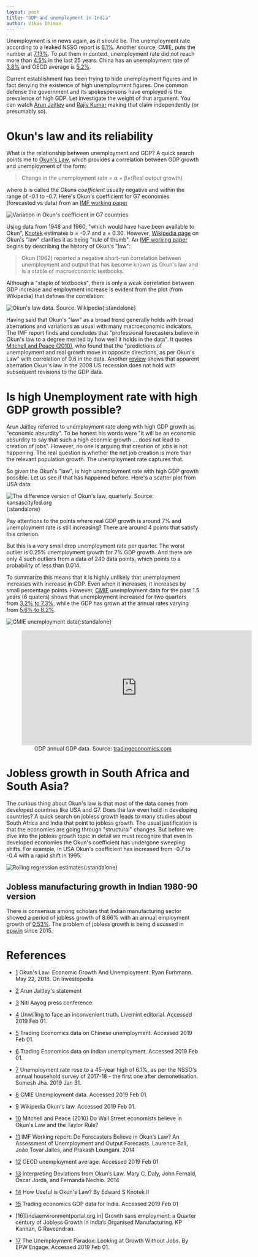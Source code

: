 ```yaml
---
layout: post
title: "GDP and unemployment in India"
author: Vikas Dhiman
---
```


Unemployment is in news again, as it should be. The unemployment rate according to a leaked NSSO report is [6.1%][bs2019Jan30nsso]. Another source, CMIE, puts the number at [7.13%][cmie2019Feb01].
To put them in context, unemployment rate did not reach more than
[4.5%][te2019ind] in the last 25 years. China has an unemployment rate of [3.8%][te2019china] and OECD average is [5.2%][oecdunemp].

Current establishment has been trying to hide unemployment figures and in fact
denying the existence of high unemployment figures. One common defense the
government and its spokespersons have employed is the prevalence of high GDP.
Let investigate the weight of that argument. You can watch [Arun
Jaitley][jaitley2019video] and [Rajiv Kumar][kumar2019video] making that claim
independently (or presumably so).

# Okun's law and its reliability

What is the relationship between unemployment and GDP? A quick search points me
to [Okun's Law][okuns2018May22okuns], which provides a correlation between GDP
growth and unemployment of the form:

> Change in the unemployment rate = α + β×(Real output growth)

where b is called the _Okuns coefficient_ usually negative and within the range
of -0.1 to -0.7. Here's Okun's coefficient for G7 economies (forecasted vs data)
from an [IMF working paper][ball2014forecasters]

![Variation in Okun's coefficient in G7 countries](/assets/media/20190202_003326_D8g21f.png)

Using data from 1948 and 1960, "which would have have been available to Okun",
[Knotek][kansascityfed.org] estimates b = -0.7 and a = 0.30. However, [Wikipedia
page][okunwiki20190201] on Okun's "law" clarifies it as being "rule of thumb".
An [IMF working paper][ball2014forecasters] begins by describing the history of
Okun's "law":

> Okun (1962) reported a negative short-run correlation between unemployment
> and output that has become known as Okun's law and is a stable of
> macroeconomic textbooks.
   
Although a "staple of textbooks", there is only a weak correlation between GDP
increase and employment increase is evident from the plot (from Wikipedia) that
defines the correlation:

![Okun's law data. Source: Wikipedia](https://upload.wikimedia.org/wikipedia/commons/thumb/b/b3/Okun%27s_Law_2016.svg/300px-Okun%27s_Law_2016.svg.png){:standalone}


Having said that Okun's "law" as a broad trend generally holds with broad
aberrations and variations as usual with many macroeconomic indicators. The IMF
report finds and concludes that "professional forecasters believe in Okun's law
to a degree merited by how well it holds in the data". It quotes [Mitchell and
Peace (2010)][MitchellAndPeace2010], who found that the "predictions of
unemployment and real growth move in opposite directions, as per Okun's Law"
with correlation of 0.6 in the data. Another [review][frbsf.org] shows that
apparent aberration Okun's law in the 2008 US recession does not hold with
subsequent revisions to the GDP data.

# Is high Unemployment rate with high GDP growth possible?

Arun Jaitley referred to unemployment rate along with high GDP growth as
"economic absurdity". To be honest his words were "it will be an economic
absurdity to say that such a high econmic growth ... does not lead to creation
of jobs". However, no one is arguing that creation of jobs is not happening.
The real question is whether the net job creation is more than the relevant
population growth. The unemployment rate captures that.

So given the Okun's "law", is high unemployment rate with high GDP growth
possible. Let us see if that has happened before. Here's a scatter plot from USA
data:

<style>
figure > img { width: 80%; margin:auto; } 
figure > figcaption { text-align: center; }
</style>

![The difference version of Okun's law, quarterly. Source: kansascityfed.org](/assets/media/okuns-law-outliers.png){:standalone}

Pay attentions to the points where real GDP growth is around 7% and unemployment rate is
still increasing? There are around 4 points that satisfy this criterion.

But this is a very small drop unemployment rate per quarter. The worst outlier
is 0.25% unemployment growth for 7% GDP growth. And there are only 4 such
outliers from a data of 240 data points, which points to a probability of less
than 0.014.

To summarize this means that it is highly unlikely that unemployment increases
with increase in GDP. Even when it increases, it increases by small percentage
points. However, [CMIE][cmie2019Feb01] unemployment data for the past 1.5 years
(6 quaters) shows that unemployment increased for two quarters from [3.2% to
7.3%][cmie2019Feb01], while the GDP has grown at the annual rates varying from
[5.6% to 8.2%][te2019indGDP].

![CMIE unemployment data](/assets/media/20190202_013450_oDniZ7.png){:standalone}

<figure>
<iframe src='https://tradingeconomics.com/embed/?s=ingdpy&v=201901311346a1&h=300&w=600&ref=/india/gdp-growth-annual' height='300' width='600'  frameborder='0' scrolling='no'></iframe>
<figcaption>
GDP annual GDP data. Source: <a href='https://tradingeconomics.com/india/gdp-growth-annual'>tradingeconomics.com</a>
</figcaption>
</figure>

# Jobless growth in South Africa and South Asia?

The curious thing about Okun's law is that most of the data comes from developed
countries like USA and G7. Does the law even hold in developing countries? A
quick search on jobless growth leads to many studies about South Africa and
India that point to jobless growth. The usual justification is that the
economies are going through "structural" changes. But before we dive into the
jobless growth topic in detail we must recognize that even in developed
economies the Okun's coefficient has undergone sweeping shifts. For example, in 
USA Okun's coefficient has increased from -0.7 to -0.4 with a rapid shift in 1995.

![Rolling regression estimates](/assets/media/20190202_022312_l2Phs3.png){:standalone}

## Jobless manufacturing growth in Indian 1980-90 version

There is consensus among scholars that Indian manufacturing sector showed a
period of jobless growth of 8.66% with an annual employment growth of
[0.53%][indiaenvironmentalportal.org.in]. The problem of jobless growth is being
discussed in [epw.in][epw-engage] since 2015.

# References

[okuns2018May22okuns]: https://web.archive.org/web/20190201/https://www.investopedia.com/articles/economics/12/okuns-law.asp
* [1][okuns2018May22okuns]
Okun's Law: Economic Growth And Unemployment. Ryan Furhmann. May 22, 2018. On Investopedia

[jaitley2019video]: https://www.youtube.com/watch?v=iWFtNlklOg8?t=32
* [2][jaitley2019video] Arun Jaitley's statement

[kumar2019video]: https://www.youtube.com/watch?v=qF7c1txemUc
* [3][kumar2019video] Niti Aayog press conference

[editorial2019Jan30livemint]: https://www.livemint.com/opinion/online-views/unwilling-to-face-an-inconvenient-truth-1548866799792.html
* [4][editorial2019Jan30livemint] Unwilling to face an inconvenient truth. Livemint editorial. Accessed 2019 Feb 01.

[te2019china]: https://web.archive.org/web/20190201/https://tradingeconomics.com/china/unemployment-rate
* [5][te2019china] Trading Economics data on Chinese unemployment. Accessed 2019 Feb 01.

[te2019ind]: https://web.archive.org/web/20190201/https://tradingeconomics.com/india/unemployment-rate
* [6][te2019ind] Trading Economics data on Indian unemployment. Accessed 2019 Feb 01.

[bs2019Jan30nsso]: https://www.business-standard.com/article/economy-policy/unemployment-rate-at-five-decade-high-of-6-1-in-2017-18-nsso-survey-119013100053_1.html
* [7][bs2019Jan30nsso] Unemployment rate rose to a 45-year high of 6.1%, as per the NSSO's annual household survey of 2017-18 - the first one after demonetisation. Somesh Jha. 2019 Jan 31.

[cmie2019Feb01]: https://web.archive.org/web/20190201/https://unemploymentinindia.cmie.com/
* [8][cmie2019Feb01] CMIE Unemployment data. Accessed 2019 Feb 01.

[okunwiki20190201]: https://en.wikipedia.org/w/index.php?title=Okun%27s_law&oldid=878508266
* [9][okunwiki20190201] Wikipedia Okun's law. Accessed 2019 Feb 01.

[MitchellAndPeace2010]: http://citeseerx.ist.psu.edu/viewdoc/download;jsessionid=6C099A940FFAF11913B5BE58498073C9?doi=10.1.1.691.5877&rep=rep1&type=pdf
* [10][MitchellAndPeace2010] Mitchell and Peace (2010) Do Wall Street economists believe in Okun's Law
and the Taylor Rule?

[ball2014forecasters]: https://www.imf.org/external/pubs/ft/wp/2014/wp1424.pdf
* [11][ball2014forecasters] IMF Working report: Do Forecasters Believe in Okun’s Law? An Assessment of Unemployment and Output Forecasts. Laurence Ball, João Tovar Jalles, and Prakash Loungani. 2014

[oecdunemp]: https://web.archive.org/web/20190201/https://data.oecd.org/unemp/unemployment-rate.htm
* [12][oecdunemp] OECD unemployment average. Accessed 2019 Feb 01

[frbsf.org]: https://www.frbsf.org/economic-research/publications/economic-letter/2014/april/okun-law-deviation-unemployment-recession/
* [13][frbsf.org] Interpreting Deviations from Okun’s Law. Mary C. Daly, John Fernald, Òscar Jordà, and Fernanda Nechio. 2014

[kansascityfed.org]: https://www.kansascityfed.org/Publicat/ECONREV/PDF/4q07Knotek.pdf
* [14][kansascityfed.org] How Useful is Okun's Law? By Edward S Knotek II

[te2019indGDP]: https://web.archive.org/web/20190201/https://tradingeconomics.com/india/gdp-growth-annual
* [15][te2019indGDP] Trading economics GDP data for India. Accessed 2019 Feb 01

[indiaenvironmentalportal.org.in]: http://www.indiaenvironmentportal.org.in/files/Growth%20sans%20Employment.pdf
* [16][indiaenvironmentportal.org.in] Growth sans employment: a Quarter century of Jobless Growth in india’s Organised Manufacturing. KP Kannan, G Raveendran.

[epw-engage]: https://www.epw.in/engage/article/unemployment-jobs-growth-india
* [17][epw-engage] The Unemployment Paradox: Looking at Growth Without Jobs. By EPW Engage. Accessed 2019 Feb 01.
